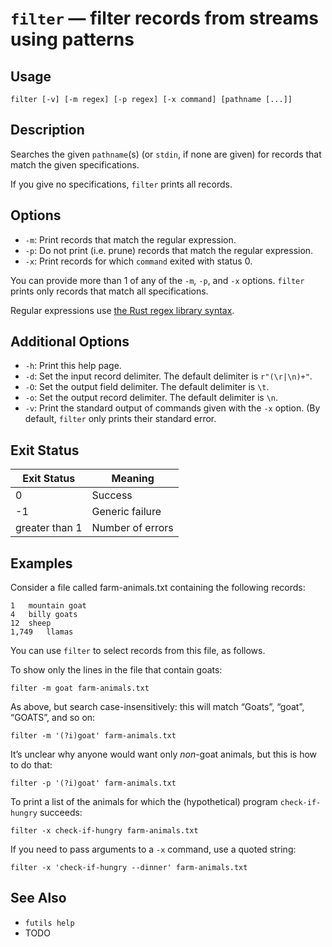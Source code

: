 # `filter` — filter records from streams using patterns

## Usage

```
filter [-v] [-m regex] [-p regex] [-x command] [pathname [...]]
```

## Description

Searches the given `pathname`(s) (or `stdin`, if none are given) for records
that match the given specifications.

If you give no specifications, `filter` prints all records.

## Options

* `-m`: Print records that match the regular expression.
* `-p`: Do not print (i.e. prune) records that match the regular expression.
* `-x`: Print records for which `command` exited with status 0.

You can provide more than 1 of any of the `-m`, `-p`, and `-x` options. `filter`
prints only records that match all specifications.

Regular expressions use [the Rust regex library
syntax](https://docs.rs/regex/latest/regex/).

## Additional Options

* `-h`: Print this help page.
* `-d`: Set the input record delimiter. The default delimiter is `r"(\r|\n)+"`.
* `-O`: Set the output field delimiter. The default delimiter is `\t`.
* `-o`: Set the output record delimiter. The default delimiter is `\n`.
* `-v`: Print the standard output of commands given with the `-x` option. (By
  default, `filter` only prints their standard error.

## Exit Status

| Exit Status    | Meaning            |
|----------------|--------------------|
|              0 | Success            |
|             -1 | Generic failure    |
| greater than 1 | Number of errors   |

## Examples

Consider a file called farm-animals.txt containing the following records:

```
1	mountain goat
4	billy goats
12	sheep
1,749	llamas
```

You can use `filter` to select records from this file, as follows.

To show only the lines in the file that contain goats:

```
filter -m goat farm-animals.txt
```

As above, but search case-insensitively: this will match “Goats”, “goat”,
“GOATS”, and so on:

```
filter -m '(?i)goat' farm-animals.txt
```

It’s unclear why anyone would want only *non*-goat animals, but this is how to
do that:

```
filter -p '(?i)goat' farm-animals.txt
```

To print a list of the animals for which the (hypothetical) program
`check-if-hungry` succeeds:

```
filter -x check-if-hungry farm-animals.txt
```

If you need to pass arguments to a `-x` command, use a quoted string:

```
filter -x 'check-if-hungry --dinner' farm-animals.txt
```

## See Also

* `futils help`
* TODO
